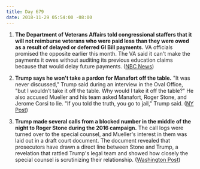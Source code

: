 ```yaml
---
title: Day 679
date: 2018-11-29 05:54:00 -08:00
---
```


1. **The Department of Veterans Affairs told congressional staffers that it will not reimburse veterans who were paid less than they were owed as a result of delayed or deferred GI Bill payments.** VA officials promised the opposite earlier this month. The VA said it can't make the payments it owes without auditing its previous education claims because that would delay future payments. ([NBC News](https://www.nbcnews.com/news/us-news/veterans-affairs-dept-tells-congressional-staffers-it-won-t-repay-n941491))

2. **Trump says he won't take a pardon for Manafort off the table.** "It was never discussed," Trump said during an interview in the Oval Office, "but I wouldn’t take it off the table. Why would I take it off the table?" He also accused Mueller and his team asked Manafort, Roger Stone, and Jerome Corsi to lie. "If you told the truth, you go to jail," Trump said. ([NY Post](https://nypost.com/2018/11/28/trump-says-pardon-for-paul-manafort-still-a-possibility/))

3. **Trump made several calls from a blocked number in the middle of the night to Roger Stone during the 2016 campaign.** The call logs were turned over to the special counsel, and Mueller's interest in them was laid out in a draft court document. The document revealed that prosecutors have drawn a direct line between Stone and Trump, a revelation that rattled Trump's legal team and showed how closely the special counsel is scrutinizing their relationship. ([Washington Post](https://www.washingtonpost.com/politics/trumps-night-owl-calls-to-roger-stone-in-2016-draw-scrutiny-in-mueller-probe/2018/11/28/77d6174e-f332-11e8-80d0-f7e1948d55f4_story.html?utm_term=.5fd277ca8bb7))